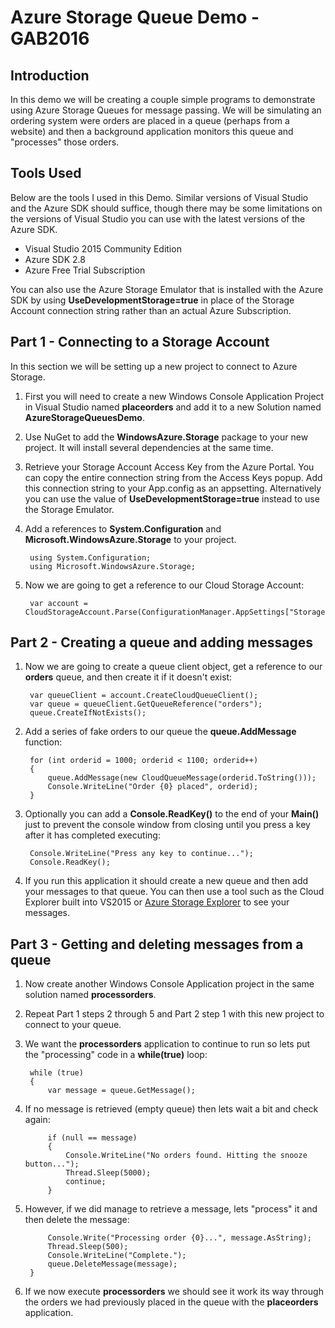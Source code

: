 # Azure Storage Queue Demo - GAB2016 #

## Introduction ##

In this demo we will be creating a couple simple programs to demonstrate using Azure Storage Queues for message passing. We will be simulating an ordering system were orders are placed in a queue (perhaps from a website) and then a background application monitors this queue and "processes" those orders.

## Tools Used ##

Below are the tools I used in this Demo. Similar versions of Visual Studio and the Azure SDK should suffice, though there may be some limitations on the versions of Visual Studio you can use with the latest versions of the Azure SDK.

- Visual Studio 2015 Community Edition
- Azure SDK 2.8
- Azure Free Trial Subscription

You can also use the Azure Storage Emulator that is installed with the Azure SDK by using **UseDevelopmentStorage=true** in place of the Storage Account connection string rather than an actual Azure Subscription.

## Part 1 - Connecting to a Storage Account

In this section we will be setting up a new project to connect to Azure Storage.

1. First you will need to create a new Windows Console Application Project in Visual Studio named **placeorders** and add it to a new Solution named **AzureStorageQueuesDemo**.
2. Use NuGet to add the **WindowsAzure.Storage** package to your new project. It will install several dependencies at the same time.
3. Retrieve your Storage Account Access Key from the Azure Portal. You can copy the entire connection string from the Access Keys popup. Add this connection string to your App.config as an appsetting. Alternatively you can use the value of **UseDevelopmentStorage=true** instead to use the Storage Emulator.
4. Add a references to **System.Configuration** and **Microsoft.WindowsAzure.Storage** to your project.

	    using System.Configuration;
	    using Microsoft.WindowsAzure.Storage;

5. Now we are going to get a reference to our Cloud Storage Account:

		var account = CloudStorageAccount.Parse(ConfigurationManager.AppSettings["StorageConnectionString"]);

## Part 2 - Creating a queue and adding messages

1. Now we are going to create a queue client object, get a reference to our **orders** queue, and then create it if it doesn't exist:

	    var queueClient = account.CreateCloudQueueClient();
	    var queue = queueClient.GetQueueReference("orders");
	    queue.CreateIfNotExists();

2. Add a series of fake orders to our queue the **queue.AddMessage** function:

        for (int orderid = 1000; orderid < 1100; orderid++)
        {
            queue.AddMessage(new CloudQueueMessage(orderid.ToString()));
            Console.WriteLine("Order {0} placed", orderid);
        }

3. Optionally you can add a **Console.ReadKey()** to the end of your **Main()** just to prevent the console window from closing until you press a key after it has completed executing:

        Console.WriteLine("Press any key to continue...");
        Console.ReadKey();

4. If you run this application it should create a new queue and then add your messages to that queue. You can then use a tool such as the Cloud Explorer built into VS2015 or [Azure Storage Explorer](ttps://azurestorageexplorer.codeplex.com/ "https://azurestorageexplorer.codeplex.com/") to see your messages.

## Part 3 - Getting and deleting messages from a queue

1. Now create another Windows Console Application project in the same solution named **processorders**.
2. Repeat Part 1 steps 2 through 5 and Part 2 step 1 with this new project to connect to your queue.
3. We want the **processorders** application to continue to run so lets put the "processing" code in a **while(true)** loop:

	    while (true)
	    {
	        var message = queue.GetMessage();

4. If no message is retrieved (empty queue) then lets wait a bit and check again:

	        if (null == message)
	        {
	            Console.WriteLine("No orders found. Hitting the snooze button...");
	            Thread.Sleep(5000);
	            continue;
	        }

5. However, if we did manage to retrieve a message, lets "process" it and then delete the message:

            Console.Write("Processing order {0}...", message.AsString);
            Thread.Sleep(500);
            Console.WriteLine("Complete.");
            queue.DeleteMessage(message);
		}

6. If we now execute **processorders** we should see it work its way through the orders we had previously placed in the queue with the **placeorders** application.